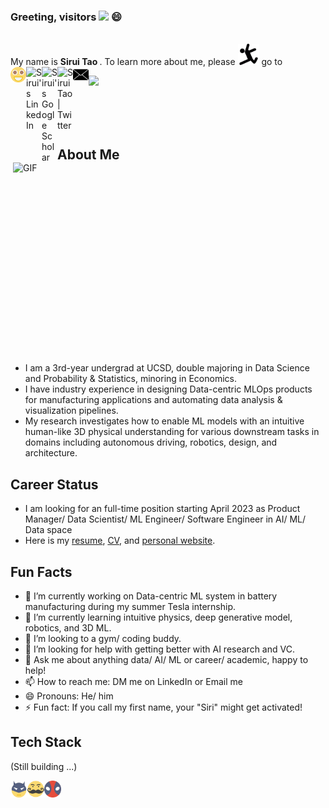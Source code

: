 ### Greeting, visitors <img src="https://media.giphy.com/media/hvRJCLFzcasrR4ia7z/giphy.gif" width="25px"> 😄

<br> 
My name is <strong> Sirui Tao </strong>.
To learn more about me, please <img src="resources/imgs/long-jump.svg" width="34px"> go to 
<br>

<a href="https://dylantao.github.io/">
  <img align="left" alt="Sirui's HomePage" width="25px" src="resources/imgs/happy.svg" />
</a>
<a href="https://www.linkedin.com/in/siruitao/">
  <img align="left" alt="Sirui's LinkedIn" width="25px" src="https://raw.githubusercontent.com/peterthehan/peterthehan/master/assets/linkedin.svg" />
</a>
<a href="https://scholar.google.com/citations?user=W6vF-VcAAAAJ&hl=en">
  <img align="left" alt="Sirui's Google Scholar" width="25px" src="https://upload.wikimedia.org/wikipedia/commons/c/c7/Google_Scholar_logo.svg" />
</a>
<a href="https://twitter.com/siruitao">
  <img align="left" alt="Sirui Tao | Twitter" width="25px" src="https://raw.githubusercontent.com/peterthehan/peterthehan/master/assets/twitter.svg" />
</a>
<a href="mailto:dylantaosirui@gmail.com">
  <img align="left" alt="Sirui's email" width="25px" src="resources/imgs/email.svg" />
</a>

![](https://visitor-badge.glitch.me/badge?page_id=dylantao.dylantao)

<br />
<br>
<br>

<img align="right" alt="GIF" src="https://github.com/abhisheknaiidu/abhisheknaiidu/blob/master/code.gif?raw=true" width="500" height="320" />

## About Me

- I am a 3rd-year undergrad at UCSD, double majoring in Data Science and Probability & Statistics, minoring in Economics. 
- I have industry experience in designing Data-centric MLOps products for manufacturing applications and automating data analysis & visualization pipelines.
- My research investigates how to enable ML models with an intuitive human-like 3D physical understanding for various downstream tasks in domains including autonomous driving, robotics, design, and architecture.

## Career Status

- I am looking for an full-time position starting April 2023 as Product Manager/ Data Scientist/ ML Engineer/ Software Engineer in AI/ ML/ Data space</b>
- Here is my <a href="resources/info/Sirui_Tao_Resume.pdf">resume</a>,  <a href="resources/info/Sirui_Tao_CV.pdf">CV</a>, and <a href="https://dylantao.github.io/">personal website</a>.

## Fun Facts

- 🔭 I’m currently working on Data-centric ML system in battery manufacturing during my summer Tesla internship.
- 🌱 I’m currently learning intuitive physics, deep generative model, robotics, and 3D ML.
- 👯 I’m looking to a gym/ coding buddy.
- 🤔 I’m looking for help with getting better with AI research and VC.
- 💬 Ask me about anything data/ AI/ ML or career/ academic, happy to help!
- 📫 How to reach me: DM me on LinkedIn or Email me
- 😄 Pronouns: He/ him
- ⚡ Fun fact: If you call my first name, your "Siri" might get activated!

## Tech Stack
(Still building ...)

  <img align="left" alt="Sirui's email" width="27px" src="resources/imgs/batman.svg" />
  <img align="left" alt="Sirui's email" width="27px" src="resources/imgs/beard.svg" />
  <img align="left" alt="Sirui's email" width="27px" src="resources/imgs/deadpool.svg" />
